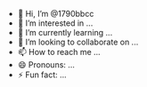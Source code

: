 - 👋 Hi, I’m @1790bbcc
- 👀 I’m interested in ...
- 🌱 I’m currently learning ...
- 💞️ I’m looking to collaborate on ...
- 📫 How to reach me ...
- 😄 Pronouns: ...
- ⚡ Fun fact: ...

<!---
1790bbcc/1790bbcc is a ✨ special ✨ repository because its `README.md` (this file) appears on your GitHub profile.
You can click the Preview link to take a look at your changes.
--->
